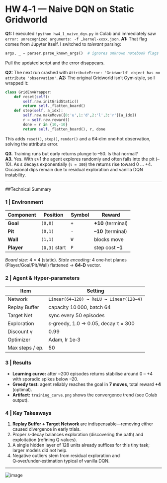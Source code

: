 # HW 4‑1 — Naive DQN on **Static Gridworld**

**Q1:** I executed `!python hw4_1_naive_dqn.py` in Colab and immediately saw `error: unrecognized arguments: -f …kernel‑xxxx.json`.
**A1:** That flag comes from Jupyter itself. I switched to *tolerant* parsing:

```python
args, _ = parser.parse_known_args()  # ignores unknown notebook flags
```

Pull the updated script and the error disappears.

**Q2:** The next run crashed with `AttributeError: 'Gridworld' object has no attribute 'observation'`.
**A2:** The original Gridworld isn’t Gym‑style, so I wrapped it:

```python
class GridEnvWrapper:
    def reset(self):
        self.raw.initGridStatic()
        return self._flatten_board()
    def step(self, a_idx):
        self.raw.makeMove({0:'u',1:'d',2:'l',3:'r'}[a_idx])
        r = self.raw.reward()
        done = r in {10,-10}
        return self._flatten_board(), r, done
```

This adds `reset()`, `step()`, `render()` and a 64‑dim one‑hot observation, solving the attribute error.

**Q3.** Training runs but early returns plunge to –50. Is that normal?  
**A3.** Yes. With ε≈1 the agent explores randomly and often falls into the pit (–10). As ε decays exponentially (`τ = 300`) the returns rise toward 0 … +4. Occasional dips remain due to residual exploration and vanilla DQN instability.


---

##Technical Summary

### 1 | Environment

| Component  | Position      | Symbol | Reward             |
| ---------- | ------------- | ------ | ------------------ |
| **Goal**   | `(0,0)`       | `+`    | **+10** (terminal) |
| **Pit**    | `(0,1)`       | `-`    | **–10** (terminal) |
| **Wall**   | `(1,1)`       | `W`    | blocks move        |
| **Player** | `(0,3)` start | `P`    | step cost **–1**   |

*Board size:* 4 × 4 (static).
*State encoding:* 4 one‑hot planes (Player/Goal/Pit/Wall) flattened → **64‑D** vector.

### 2 | Agent & Hyper‑parameters

| Item            | Setting                                 |
| --------------- | --------------------------------------- |
| Network         | `Linear(64→128) → ReLU → Linear(128→4)` |
| Replay Buffer   | capacity 10 000, batch 64               |
| Target Net      | sync every 50 episodes                  |
| Exploration     | ε‑greedy, 1.0 → 0.05, decay τ = 300     |
| Discount γ      | 0.99                                    |
| Optimizer       | Adam, lr 1e‑3                           |
| Max steps / ep. | 50                                      |

### 3 | Results

* **Learning curve:** after \~200 episodes returns stabilise around 0 – +4 with sporadic spikes below –20.
* **Greedy test:** agent reliably reaches the goal in **7 moves**, total reward **+4** (optimal).
* **Artifact:** `training_curve.png` shows the convergence trend (see Colab output).

### 4 | Key Takeaways

1. **Replay Buffer + Target Network** are indispensable—removing either caused divergence in early trials.
2. Proper ε‑decay balances exploration (discovering the path) and exploitation (refining Q‑values).
3. A single hidden layer of 128 units already suffices for this tiny task; larger models did not help.
4. Negative outliers stem from residual exploration and Q‑over/under‑estimation typical of vanilla DQN.
---

![image](https://github.com/user-attachments/assets/c100301b-3b36-4d1e-994d-4689220a5f6a)

